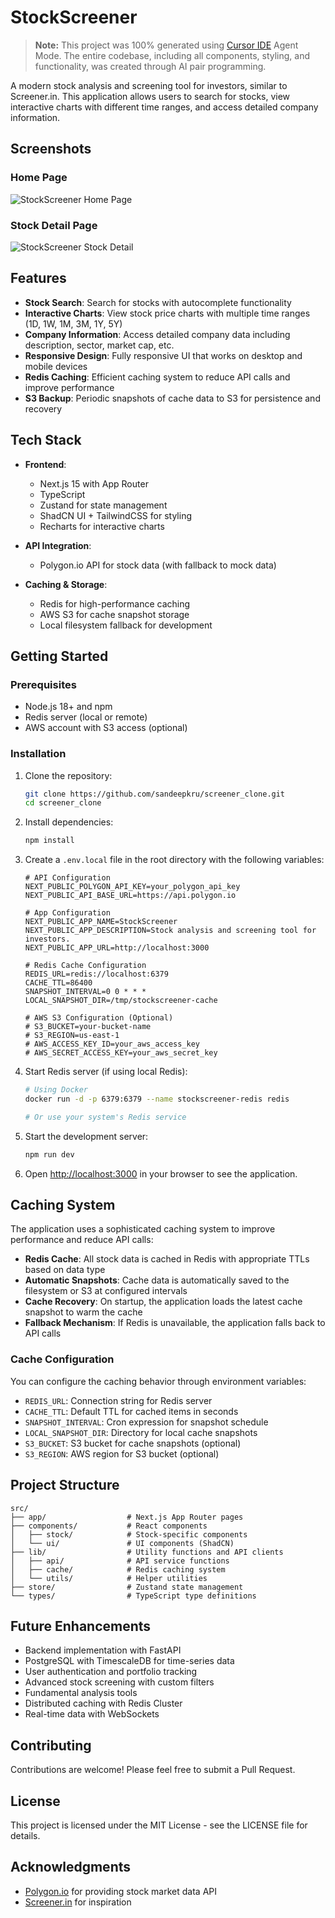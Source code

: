 # StockScreener

> **Note:** This project was 100% generated using [Cursor IDE](https://cursor.sh/) Agent Mode. The entire codebase, including all components, styling, and functionality, was created through AI pair programming.

A modern stock analysis and screening tool for investors, similar to Screener.in. This application allows users to search for stocks, view interactive charts with different time ranges, and access detailed company information.

## Screenshots

### Home Page
![StockScreener Home Page](https://dl.dropboxusercontent.com/scl/fi/26bm0nkmouwk1cpe8vfi0/Screenshot-2025-03-01-at-8.39.02-AM.png?rlkey=qz77g27ioato3a1xu8b2w6xnu)

### Stock Detail Page
![StockScreener Stock Detail](https://dl.dropboxusercontent.com/scl/fi/60evqcvcg5960gthge2ii/Screenshot-2025-03-01-at-8.38.36-AM.png?rlkey=leo8wkcax8dtl9tpevquv6rjj)

## Features

- **Stock Search**: Search for stocks with autocomplete functionality
- **Interactive Charts**: View stock price charts with multiple time ranges (1D, 1W, 1M, 3M, 1Y, 5Y)
- **Company Information**: Access detailed company data including description, sector, market cap, etc.
- **Responsive Design**: Fully responsive UI that works on desktop and mobile devices
- **Redis Caching**: Efficient caching system to reduce API calls and improve performance
- **S3 Backup**: Periodic snapshots of cache data to S3 for persistence and recovery

## Tech Stack

- **Frontend**:
  - Next.js 15 with App Router
  - TypeScript
  - Zustand for state management
  - ShadCN UI + TailwindCSS for styling
  - Recharts for interactive charts

- **API Integration**:
  - Polygon.io API for stock data (with fallback to mock data)

- **Caching & Storage**:
  - Redis for high-performance caching
  - AWS S3 for cache snapshot storage
  - Local filesystem fallback for development

## Getting Started

### Prerequisites

- Node.js 18+ and npm
- Redis server (local or remote)
- AWS account with S3 access (optional)

### Installation

1. Clone the repository:
   ```bash
   git clone https://github.com/sandeepkru/screener_clone.git
   cd screener_clone
   ```

2. Install dependencies:
   ```bash
   npm install
   ```

3. Create a `.env.local` file in the root directory with the following variables:
   ```
   # API Configuration
   NEXT_PUBLIC_POLYGON_API_KEY=your_polygon_api_key
   NEXT_PUBLIC_API_BASE_URL=https://api.polygon.io
   
   # App Configuration
   NEXT_PUBLIC_APP_NAME=StockScreener
   NEXT_PUBLIC_APP_DESCRIPTION=Stock analysis and screening tool for investors.
   NEXT_PUBLIC_APP_URL=http://localhost:3000
   
   # Redis Cache Configuration
   REDIS_URL=redis://localhost:6379
   CACHE_TTL=86400
   SNAPSHOT_INTERVAL=0 0 * * *
   LOCAL_SNAPSHOT_DIR=/tmp/stockscreener-cache
   
   # AWS S3 Configuration (Optional)
   # S3_BUCKET=your-bucket-name
   # S3_REGION=us-east-1
   # AWS_ACCESS_KEY_ID=your_aws_access_key
   # AWS_SECRET_ACCESS_KEY=your_aws_secret_key
   ```

4. Start Redis server (if using local Redis):
   ```bash
   # Using Docker
   docker run -d -p 6379:6379 --name stockscreener-redis redis
   
   # Or use your system's Redis service
   ```

5. Start the development server:
   ```bash
   npm run dev
   ```

6. Open [http://localhost:3000](http://localhost:3000) in your browser to see the application.

## Caching System

The application uses a sophisticated caching system to improve performance and reduce API calls:

- **Redis Cache**: All stock data is cached in Redis with appropriate TTLs based on data type
- **Automatic Snapshots**: Cache data is automatically saved to the filesystem or S3 at configured intervals
- **Cache Recovery**: On startup, the application loads the latest cache snapshot to warm the cache
- **Fallback Mechanism**: If Redis is unavailable, the application falls back to API calls

### Cache Configuration

You can configure the caching behavior through environment variables:

- `REDIS_URL`: Connection string for Redis server
- `CACHE_TTL`: Default TTL for cached items in seconds
- `SNAPSHOT_INTERVAL`: Cron expression for snapshot schedule
- `LOCAL_SNAPSHOT_DIR`: Directory for local cache snapshots
- `S3_BUCKET`: S3 bucket for cache snapshots (optional)
- `S3_REGION`: AWS region for S3 bucket (optional)

## Project Structure

```
src/
├── app/                  # Next.js App Router pages
├── components/           # React components
│   ├── stock/            # Stock-specific components
│   └── ui/               # UI components (ShadCN)
├── lib/                  # Utility functions and API clients
│   ├── api/              # API service functions
│   ├── cache/            # Redis caching system
│   └── utils/            # Helper utilities
├── store/                # Zustand state management
└── types/                # TypeScript type definitions
```

## Future Enhancements

- Backend implementation with FastAPI
- PostgreSQL with TimescaleDB for time-series data
- User authentication and portfolio tracking
- Advanced stock screening with custom filters
- Fundamental analysis tools
- Distributed caching with Redis Cluster
- Real-time data with WebSockets

## Contributing

Contributions are welcome! Please feel free to submit a Pull Request.

## License

This project is licensed under the MIT License - see the LICENSE file for details.

## Acknowledgments

- [Polygon.io](https://polygon.io/) for providing stock market data API
- [Screener.in](https://www.screener.in/) for inspiration
